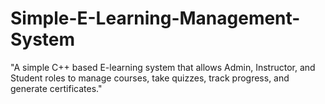 # Simple-E-Learning-Management-System
"A simple C++ based E-learning system that allows Admin, Instructor, and Student roles to manage courses, take quizzes, track progress, and generate certificates."
